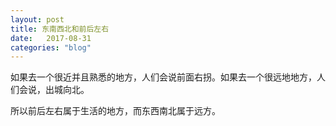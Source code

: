 ```yaml
---
layout: post
title: 东南西北和前后左右
date:   2017-08-31
categories: "blog"
---
```


如果去一个很近并且熟悉的地方，人们会说前面右拐。如果去一个很远地地方，人们会说，出城向北。  

所以前后左右属于生活的地方，而东西南北属于远方。
